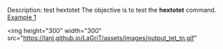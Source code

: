 Description: test hextotet
The objective is to test the **hextotet** command.
[Example 1](description_hextet.md)

<img height="300" width="300" src="https://lanl.github.io/LaGriT/assets/images/output_tet_tn.gif"
